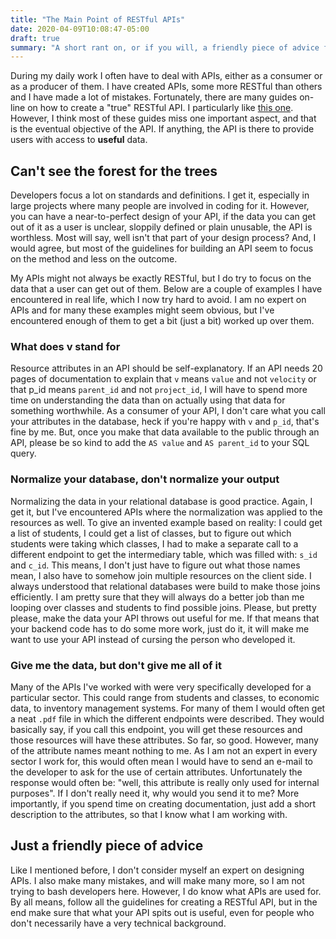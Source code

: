 ```yaml
---
title: "The Main Point of RESTful APIs"
date: 2020-04-09T10:08:47-05:00
draft: true
summary: "A short rant on, or if you will, a friendly piece of advice for RESTful API development"
---
```


During my daily work I often have to deal with APIs, either as a consumer or as a producer of them. I have created APIs, some more RESTful than others and I have made a lot of mistakes. Fortunately, there are many guides on-line on how to create a "true" RESTful API. I particularly like [this one](https://hackernoon.com/restful-api-designing-guidelines-the-best-practices-60e1d954e7c9). However, I think most of these guides miss one important aspect, and that is the eventual objective of the API. If anything, the API is there to provide users with access to **useful** data.

## Can't see the forest for the trees
Developers focus a lot on standards and definitions. I get it, especially in large projects where many people are involved in coding for it. However, you can have a near-to-perfect design of your API, if the data you can get out of it as a user is unclear, sloppily defined or plain unusable, the API is worthless. Most will say, well isn't that part of your design process? And, I would agree, but most of the guidelines for building an API seem to focus on the method and less on the outcome.

My APIs might not always be exactly RESTful, but I do try to focus on the data that a user can get out of them. Below are a couple of examples I have encountered in real life, which I now try hard to avoid. I am no expert on APIs and for many these examples might seem obvious, but I've encountered enough of them to get a bit (just a bit) worked up over them.

### What does v stand for
Resource attributes in an API should be self-explanatory. If an API needs 20 pages of documentation to explain that `v` means `value` and not `velocity` or that p_id means `parent_id` and not `project_id`, I will have to spend more time on understanding the data than on actually using that data for something worthwhile. As a consumer of your API, I don't care what you call your attributes in the database, heck if you're happy with `v` and `p_id`, that's fine by me. But, once you make that data available to the public through an API, please be so kind to add the `AS value` and `AS parent_id` to your SQL query.

### Normalize your database, don't normalize your output
Normalizing the data in your relational database is good practice. Again, I get it, but I've encountered APIs where the normalization was applied to the resources as well. To give an invented example based on reality: I could get a list of students, I could get a list of classes, but to figure out which students were taking which classes, I had to make a separate call to a different endpoint to get the intermediary table, which was filled with: `s_id` and `c_id`. This means, I don't just have to figure out what those names mean, I also have to somehow join multiple resources on the client side. I always understood that relational databases were build to make those joins efficiently. I am pretty sure that they will always do a better job than me looping over classes and students to find possible joins. Please, but pretty please, make the data your API throws out useful for me. If that means that your backend code has to do some more work, just do it, it will make me want to use your API instead of cursing the person who developed it.

### Give me the data, but don't give me all of it
Many of the APIs I've worked with were very specifically developed for a particular sector. This could range from students and classes, to economic data, to inventory management systems. For many of them I would often get a neat `.pdf` file in which the different endpoints were described. They would basically say, if you call this endpoint, you will get these resources and those resources will have these attributes. So far, so good. However, many of the attribute names meant nothing to me. As I am not an expert in every sector I work for, this would often mean I would have to send an e-mail to the developer to ask for the use of certain attributes. Unfortunately the response would often be: "well, this attribute is really only used for internal purposes". If I don't really need it, why would you send it to me? More importantly, if you spend time on creating documentation, just add a short description to the attributes, so that I know what I am working with.

## Just a friendly piece of advice
Like I mentioned before, I don't consider myself an expert on designing APIs. I also make many mistakes, and will make many more, so I am not trying to bash developers here. However, I do know what APIs are used for. By all means, follow all the guidelines for creating a RESTful API, but in the end make sure that what your API spits out is useful, even for people who don't necessarily have a very technical background. 